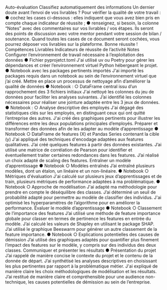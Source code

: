 Auto-évaluation
Classifiez automatiquement des informations
Un dernier doute avant l’envoi de vos livrables ?
Pour vérifier la qualité de votre travail :
● cochez les cases ci-dessous : elles indiquent que vous avez bien pris en compte chaque indicateur de réussite ;
● renseignez, si besoin, la colonne “Notes” avec des commentaires sur vos livrables / vos étapes. Ils seront des points de discussion
avec votre mentor pendant votre session de bilan / soutenance.
Quand toutes les cases de ce document seront cochées, vous pourrez déposer vos livrables sur la plateforme.
Bonne réussite !
Compétences Livrables Indicateurs de réussite de l’activité Notes
Configurer
l’environnement
de travail
nécessaire à
l’exploitation des
données
● Fichier pyprojetct.toml
 J'ai utilisé uv ou Poetry pour gérer les dépendances et
créer l’environnement virtuel Python hébergeant le projet.
● Notebook avec les packages
pertinents importés
J'ai importé les packages requis dans un notebook au sein de
l’environnement virtuel que j’ai créé.
Mettre en place un
processus de
nettoyage afin
d’améliorer
la qualité de données
● Notebook :
○ DataFrame central issu
d’un rapprochement
des 3 fichiers initiaux
J'ai nettoyé les colonnes du jeu de données pour faciliter les
analyses suivantes.
J’ai identifié les colonnes nécessaires pour réaliser une
jointure adaptée entre les 3 jeux de données.
● Notebook :
○ Analyse descriptive
des employés
J'ai dégagé des statistiques clés sur les employés, en
distinguant ceux qui ont quitté l’entreprise des autres.
J'ai créé des graphiques pertinents pour illustrer les
différences entre les deux populations principales
d’employés.
Préparer et
transformer des
données afin de les
adapter au modèle
d’apprentissage
● Notebook
○ DataFrame de
features (X) et
Pandas Series
contenant la cible (y)
J'ai appliqué des techniques d'encodage adaptées aux
features qualitatives.
 J’ai créé quelques features à partir des données existantes. 
J’ai utilisé une matrice de corrélation de Pearson pour
identifier et éventuellement traiter certaines redondances dans
les features.
J’ai réalisé un choix adapté de scaling des features.
Entraîner un modèle
d’apprentissage
● Notebook
○ Modèles entraînés
J’ai entraîné plusieurs modèles, dont un étalon, un linéaire et
un non-linéaire.
● Notebook
○ Métriques
d'évaluation
J'ai calculé sur plusieurs jeux d’apprentissages et de train,
plusieurs métriques de performance adaptées à ma
problématique.
● Notebook
○ Approche de
modélisation
J'ai adapté ma méthodologie pour prendre en compte le
déséquilibre des classes.
J’ai déterminé un seuil de probabilité adapté pour permettre
au modèle de classifier des individus.
J'ai optimisé les hyperparamètres de l’algorithme pour en
améliorer la performance.
Évaluer le modèle
d’apprentissage
● Notebook
○ Classement de
l’importance des
features
J’ai utilisé une méthode de feature importance globale pour
classer en termes de pertinence les features en entrée du
modèle.
J’ai calculé les valeurs de Shapley en utilisant le package
SHAP.
J’ai utilisé le graphique Beeswarm pour générer un autre
classement de la feature importance.
● Notebook
○ Explications
potentielles des
causes de démission
J’ai utilisé des graphiques adaptés pour quantifier plus
finement l’impact des features sur le modèle, y compris sur
des individus des deux classes.
Communiquer et
présenter les résultats ● Présentation du projet
J’ai rappelé de manière concise le contexte du projet et le
contenu de la donnée de départ.
J’ai synthétisé les analyses descriptives en choisissant les
plus pertinentes par rapport à la problématique métier.
J'ai expliqué de manière claire les choix méthodologiques de
modélisation et les résultats.
J’ai restitué de manière claire et compréhensible pour une
audience non-technique, les causes potentielles de
démission au sein de l’entreprise.